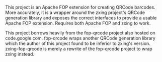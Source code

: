 This project is an Apache FOP extension for creating QRCode barcodes.  More accurately, it is a wrapper around the zxing project's QRCode generation library and exposes the correct interfaces to provide a usable Apache FOP extension.  Requires both Apache FOP and zxing to work.

This project borrows heavily from the fop-qrcode project also hosted on code.google.com.  fop-qrcode wraps another QRCode generation library which the author of this project found to be inferior to zxing's version.  zxing-fop-qrcode is merely a rewrite of the fop-qrcode project to wrap zxing instead.